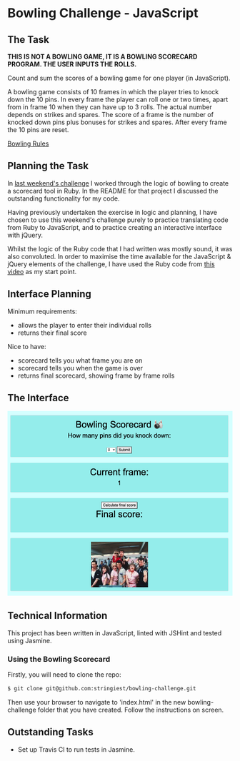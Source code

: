 # Bowling Challenge - JavaScript

## The Task

**THIS IS NOT A BOWLING GAME, IT IS A BOWLING SCORECARD PROGRAM. THE USER INPUTS THE ROLLS.**

Count and sum the scores of a bowling game for one player (in JavaScript).

A bowling game consists of 10 frames in which the player tries to knock down the 10 pins. In every frame the player can roll one or two times, apart from in frame 10 when they can have up to 3 rolls. The actual number depends on strikes and spares. The score of a frame is the number of knocked down pins plus bonuses for strikes and spares. After every frame the 10 pins are reset.

[Bowling Rules](bowling_rules.md)

## Planning the Task

In [last weekend's challenge](https://github.com/stringiest/bowling-challenge-ruby) I worked through the logic of bowling to create a scorecard tool in Ruby.  In the README for that project I discussed the outstanding functionality for my code.  

Having previously undertaken the exercise in logic and planning, I have chosen to use this weekend's challenge purely to practice translating code from Ruby to JavaScript, and to practice creating an interactive interface with jQuery.

Whilst the logic of the Ruby code that I had written was mostly sound, it was also convoluted.  In order to maximise the time available for the JavaScript & jQuery elements of the challenge, I have used the Ruby code from [this video](https://www.youtube.com/watch?v=wrr16PdgHPM) as my start point.

## Interface Planning

Minimum requirements:
- allows the player to enter their individual rolls
- returns their final score

Nice to have:
- scorecard tells you what frame you are on
- scorecard tells you when the game is over
- returns final scorecard, showing frame by frame rolls

## The Interface

![Bowling Scorecard Interface](images/bowling_scorecard_interface.png)

## Technical Information

This project has been written in JavaScript, linted with JSHint and tested using Jasmine.

### Using the Bowling Scorecard
Firstly, you will need to clone the repo:
```sh
$ git clone git@github.com:stringiest/bowling-challenge.git
```

Then use your browser to navigate to 'index.html' in the new bowling-challenge folder that you have created.  Follow the instructions on screen.

## Outstanding Tasks

* Set up Travis CI to run tests in Jasmine.
